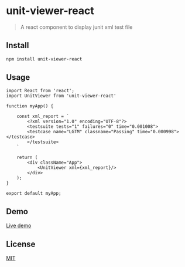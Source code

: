 # unit-viewer-react

> A react component to display junit xml test file

## Install

```bash
npm install unit-viewer-react
```

## Usage

```JSX
import React from 'react';
import UnitViewer from 'unit-viewer-react'

function myApp() {

    const xml_report = `
        <?xml version="1.0" encoding="UTF-8"?>
        <testsuite tests="1" failures="0" time="0.001008">
        <testcase name="LGTM" classname="Passing" time="0.000998"></testcase>
        </testsuite>
    `

    return (
        <div className="App">
            <UnitViewer xml={xml_report}/>
        </div>
    );
}

export default myApp;
```

## Demo

[Live demo](https://paultrh.github.io/unit-viewer-react/)

## License

[MIT](http://vjpr.mit-license.org)